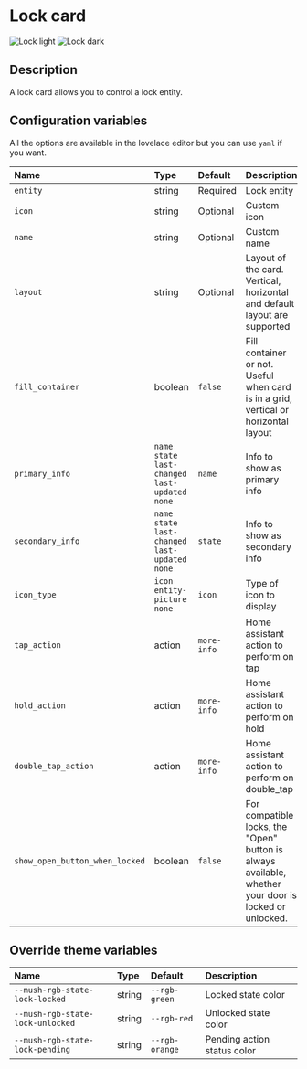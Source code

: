 # Lock card

![Lock light](../images/lock-light.png)
![Lock dark](../images/lock-dark.png)

## Description

A lock card allows you to control a lock entity.

## Configuration variables

All the options are available in the lovelace editor but you can use `yaml` if you want.

| Name                           | Type                                                | Default     | Description                                                                                           |
| :----------------------------- | :-------------------------------------------------- | :---------- | :---------------------------------------------------------------------------------------------------- |
| `entity`                       | string                                              | Required    | Lock entity                                                                                           |
| `icon`                         | string                                              | Optional    | Custom icon                                                                                           |
| `name`                         | string                                              | Optional    | Custom name                                                                                           |
| `layout`                       | string                                              | Optional    | Layout of the card. Vertical, horizontal and default layout are supported                             |
| `fill_container`               | boolean                                             | `false`     | Fill container or not. Useful when card is in a grid, vertical or horizontal layout                   |
| `primary_info`                 | `name` `state` `last-changed` `last-updated` `none` | `name`      | Info to show as primary info                                                                          |
| `secondary_info`               | `name` `state` `last-changed` `last-updated` `none` | `state`     | Info to show as secondary info                                                                        |
| `icon_type`                    | `icon` `entity-picture` `none`                      | `icon`      | Type of icon to display                                                                               |
| `tap_action`                   | action                                              | `more-info` | Home assistant action to perform on tap                                                               |
| `hold_action`                  | action                                              | `more-info` | Home assistant action to perform on hold                                                              |
| `double_tap_action`            | action                                              | `more-info` | Home assistant action to perform on double_tap                                                        |
| `show_open_button_when_locked` | boolean                                             | `false`     | For compatible locks, the "Open" button is always available, whether your door is locked or unlocked. |

## Override theme variables

| Name                             | Type   | Default        | Description                 |
| :------------------------------- | :----- | :------------- | :-------------------------- |
| `--mush-rgb-state-lock-locked`   | string | `--rgb-green`  | Locked state color          |
| `--mush-rgb-state-lock-unlocked` | string | `--rgb-red`    | Unlocked state color        |
| `--mush-rgb-state-lock-pending`  | string | `--rgb-orange` | Pending action status color |
